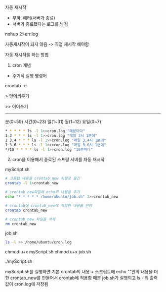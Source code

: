 자동 재시작

- 부하, 에러(서버가 종료)
- 서버가 종료됐다는 로그를 남김

nohup 2>err.log

자동재시작이 되지 않음 -> 직접 재시작 해야함

자동 재시작을 하는 방법

1. cron 개념
- 주기적 실행 명령어

crontab -e

\> 덮어씌우기

\>> 이어쓰기

* * * * *
분(0~59) 시간(0~23) 일(1~31) 월(1~12) 요일(0~7)

```bash
* * * * * ls -l 1>>cron.log "매분마다"
1 3 * * * ls -l 1>>cron.log "매일 3시 1분에"
1 3,4 * * * ls -l 1>>cron.log "매일 3,4시 1분에"
1 3-6 * * * ls -l 1>>cron.log "매일 3~6시 1분에"
*/10 * * * * ls -l 1>>cron.log "10분마다"
```


2. cron을 이용해서 종료된 스프링 서버를 자동 재시작

myScript.sh
```bash
# 크론탭 내용을 crontab_new 파일로 옮긴
crontab -l 1>crontab_new

# crontab_new파일에 echo의 내용을 추가
echo "* * * * * /home/ubuntu/job.sh" 1>>crontab_new

# crontab에 crontab_new에 작성한 내용을 반영
crontab crontab_new

# crontab_new 파일을 삭제
rm crontab_new
```

job.sh
```bash
ls -l >> /home/ubuntu/cron.log
```
chmod u+x myScript.sh
chmod u+x job.sh

./myScript.sh

myScript.sh를 실행하면 기본 crontab의 내용 + 스크립트에 echo ""안의 내용을 더한 crontab_new를 만들어서 crontab에 적용함
매분 job.sh가 실행되고 ls -l의 출력값이 cron.log에 저장됨
